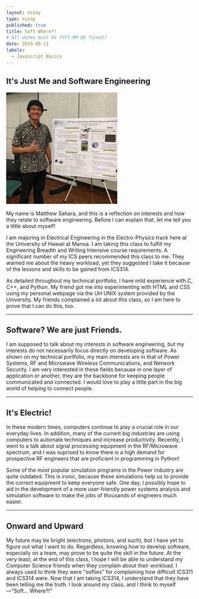 ```yaml
---
layout: essay
type: essay
published: true
title: Soft-Where?!
# All dates must be YYYY-MM-DD format!
date: 2019-09-11
labels:
  - Javascript Basics
---
```


## It's Just Me and Software Engineering

<img class="ui medium left floated rounded image" src="../images/intro_mePoster.jpg">

My name is Matthew Sahara, and this is a reflection on interests and how they relate to software engineering. Before I can explain that, let me tell you a little about myself!

I am majoring in Electrical Engineering in the Electro-Physics track here at the University of Hawaii at Manoa. I am taking this class to fulfill my Engineering Breadth and Writing Intensive course requirements. A significant number of my ICS peers recommended this class to me. They warned me about the heavy workload, yet they suggested I take it because of the lessons and skills to be gained from ICS314.

As detailed throughout my technical portfolio, I have mild experience with C, C++, and Python. My friend got me into experimenting with HTML and CSS using my personal webpage via the UH UNIX system provided by the University. My friends complained a lot about this class, so I am here to prove that I can do this, too.

<hr>

## Software? We are just Friends.

I am supposed to talk about my interests in software engineering, but my interests do not necessarily focus directly on developing software. As shown on my technical portfolio, my main interests are in that of Power Systems, RF and Microwave Wireless Communications, and Network Security. I am very interested in these fields because in one layer of application or another, they are the backbone for keeping people communicated and connected. I would love to play a little part in the big world of helping to connect people.

<hr>

## It's Electric!

In these modern times, computers continue to play a crucial role in our everyday lives. In addition, many of the current big industries are using computers to automate techniques and increase productivity. Recently, I went to a talk about signal processing equipment in the RF/Microwave spectrum, and I was suprised to know there is a high demand for prospective RF engineers that are proficient in programming in Python! 

Some of the most popular simulation programs in the Power industry are quite outdated. This is ironic, because these simulations help us to provide the correct equipment to keep everyone safe. One day, I possibly hope to aid in the development of a more user-friendly power systems analysis and simulation software to make the jobs of thousands of engineers much easier.

<hr>

## Onward and Upward

My future may be bright (electrons, photons, and such), but I have yet to figure out what I want to do. Regardless, knowing how to develop software, especially on a team, may prove to be quite the skill in the future. At the very least, at the end of this class, I hope I will be able to understand my Computer Science friends when they complain about their workload. I always used to think they were "softies" for complaining how difficult ICS311 and ICS314 were. Now that I am taking ICS314, I understand that they have been telling me the truth. I look around my class, and I think to myself—"Soft... Where?!"



